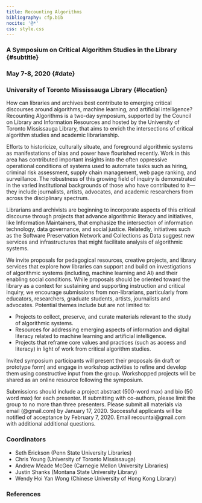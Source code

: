 ```yaml
---
title: Recounting Algorithms
bibliography: cfp.bib
nocite: '@*'
css: style.css
---
```


###  A Symposium on Critical Algorithm Studies in the Library {#subtitle}
###  May 7-8, 2020 {#date}
###  University of Toronto Mississauga Library {#location}


How can libraries and archives best contribute to emerging critical discourses around algorithms, machine learning, and artificial intelligence? Recounting Algorithms is a two-day symposium, supported by the Council on Library and Information Resources and hosted by the  University of Toronto Mississauga Library, that aims to enrich the intersections of critical algorithm studies and academic librarianship. 

Efforts to historicize, culturally situate, and foreground algorithmic systems as manifestations of bias and power have flourished recently. Work in this area has contributed important insights into the often oppressive operational conditions of systems used to automate tasks such as hiring, criminal risk assessment, supply chain management, web page ranking, and surveillance. The robustness of this growing field of inquiry is demonstrated in the varied institutional backgrounds of those who have contributed to it—they include journalists, artists, advocates, and academic researchers from across the disciplinary spectrum. 

Librarians and archivists are beginning to incorporate aspects of this critical discourse through projects that advance algorithmic literacy and initiatives, like Information Maintainers, that emphasize the intersection of information technology, data governance, and social justice. Relatedly, initiatives such as the Software Preservation Network and Collections as Data suggest new services and infrastructures that might facilitate analysis of algorithmic systems.

We invite proposals for pedagogical resources, creative projects, and library services that explore how libraries can support and build on investigations of algorithmic systems (including, machine learning and AI) and their enabling social conditions.  While proposals should be oriented toward the library as a context for sustaining and supporting instruction and critical inquiry, we encourage submissions from non-librarians, particularly from educators, researchers, graduate students,  artists, journalists and advocates. Potential themes include but are not limited to:


- Projects to collect, preserve, and curate materials relevant to the study of algorithmic systems.
- Resources for addressing emerging aspects of information and digital  literacy related to machine learning and artificial intelligence. 
- Projects that reframe core values and practices (such as access and literacy) in light of work from critical algorithm studies. 

Invited symposium participants will present their proposals (in draft or prototype form) and engage in workshop activities to refine and develop them using constructive input from the group. Workshopped projects will be shared as an online resource following the symposium. 

Submissions should include a project abstract (500-word max) and bio (50 word max) for each presenter. If submitting with co-authors, please limit the group to no more than three presenters. Please submit all materials via email (\@gmail.com) by January 17, 2020. Successful applicants will be notified of acceptance by February 7, 2020. Email recountai\@gmail.com with additional additional questions. 

### Coordinators

- Seth Erickson (Penn State University Libraries)
- Chris Young (University of Toronto Mississauga)
- Andrew Meade McGee (Carnegie Mellon University Libraries)
- Justin Shanks (Montana State University Library)
- Wendy Hoi Yan Wong (Chinese University of Hong Kong Library)

### References

